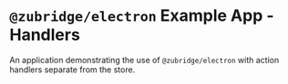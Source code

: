 # `@zubridge/electron` Example App - Handlers

An application demonstrating the use of `@zubridge/electron` with action handlers separate from the store.
